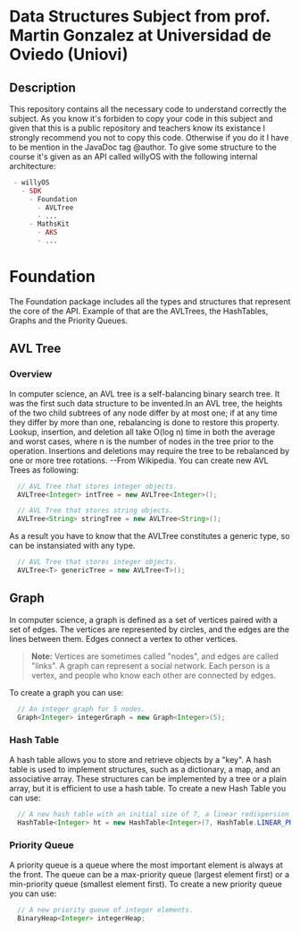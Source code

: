 # Data Structures Subject from prof. Martin Gonzalez at Universidad de Oviedo (Uniovi)

## Description 
This repository contains all the necessary code to understand correctly the subject. As you know it's forbiden to copy your code in this subject and given that this is a public repository and teachers know its existance I strongly recommend you not to copy this code. Otherwise if you do it I have to be mention in the JavaDoc tag @author.
To give some structure to the course it's given as an API called willyOS with the following internal architecture:
```php
 - willyOS
   - SDK
     - Foundation
       - AVLTree
       - ...
     - MathsKit
       - AKS
       - ...
```
# Foundation
The Foundation package includes all the types and structures that represent the core of the API. Example of that are the AVLTrees, the HashTables, Graphs and the Priority Queues.
   
## AVL Tree
###  Overview
In computer science, an AVL tree is a self-balancing binary search tree. It was the first such data structure to be invented.In an AVL tree, the heights of the two child subtrees of any node differ by at most one; if at any time they differ by more than one, rebalancing is done to restore this property. Lookup, insertion, and deletion all take O(log n) time in both the average and worst cases, where n is the number of nodes in the tree prior to the operation. Insertions and deletions may require the tree to be rebalanced by one or more tree rotations. --From Wikipedia.
You can create new AVL Trees as following:
```JAVA
  // AVL Tree that stores integer objects.
  AVLTree<Integer> intTree = new AVLTree<Integer>();

  // AVL Tree that stores string objects.
  AVLTree<String> stringTree = new AVLTree<String>();
```
As a result you have to know that the AVLTree constitutes a generic type, so can be instansiated with any type.
```JAVA
  // AVL Tree that stores integer objects.
  AVLTree<T> genericTree = new AVLTree<T>();
```
   
## Graph
In computer science, a graph is defined as a set of vertices paired with a set of edges. The vertices are represented by circles, and the edges are the lines between them. Edges connect a vertex to other vertices.

> **Note:** Vertices are sometimes called "nodes", and edges are called "links".
A graph can represent a social network. Each person is a vertex, and people who know each other are connected by edges.

To create a graph you can use:
```java
  // An integer graph for 5 nodes.
  Graph<Integer> integerGraph = new Graph<Integer>(5);
```
   
### Hash Table
A hash table allows you to store and retrieve objects by a "key".
A hash table is used to implement structures, such as a dictionary, a map, and an associative array. These structures can be implemented by a tree or a plain array, but it is efficient to use a hash table.
To create a new Hash Table you can use:
```java
  // A new hash table with an initial size of 7, a linear redispersion type and a 0.5 as a minimun load factor.
  HashTable<Integer> ht = new HashTable<Integer>(7, HashTable.LINEAR_PROBING, 0.5);
```
   
### Priority Queue
A  priority queue is a queue where the most important element is always at the front.
The queue can be a max-priority queue (largest element first) or a min-priority queue (smallest element first).
To create a new priority queue you can use:
```java
  // A new priority queue of integer elements.
  BinaryHeap<Integer> integerHeap;
```
